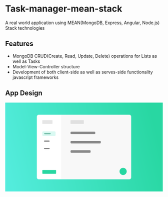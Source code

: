 # Task-manager-mean-stack
A real world application using MEAN(MongoDB, Express, Angular, Node.js) Stack technologies

## Features
- MongoDB CRUD(Create, Read, Update, Delete) operations for Lists as well as Tasks
- Model-View-Controller structure
- Development of both client-side as well as serves-side functionality javascript frameworks

## App Design
![Application Design Illustration](App_Illustration.png)
